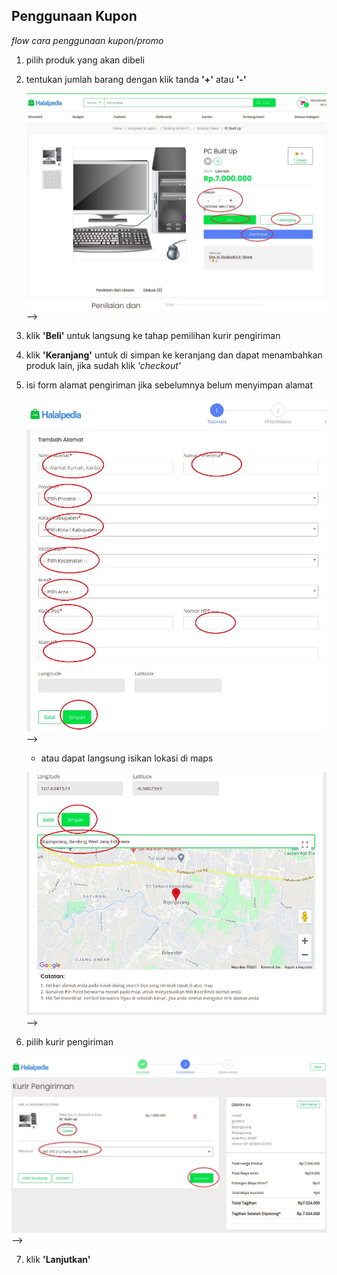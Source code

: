 ## Penggunaan Kupon

_flow cara penggunaan kupon/promo_

1. pilih produk yang akan dibeli

2. tentukan jumlah barang dengan klik tanda **'+'** atau **'-'**

   ![Docusaurus logo](./images/produkhalped-fix.jpeg) -->

3. klik **'Beli'** untuk langsung ke tahap pemilihan kurir pengiriman

4. klik **'Keranjang'** untuk di simpan ke keranjang dan dapat menambahkan produk lain, jika sudah klik _'checkout'_

5. isi form alamat pengiriman jika sebelumnya belum menyimpan alamat

   ![Docusaurus logo](./images/tambahalamat-fix.jpeg) -->

   - atau dapat langsung isikan lokasi di maps

   ![Docusaurus logo](./images/alamatmaps-fix.jpeg) -->

6. pilih kurir pengiriman

![Docusaurus logo](./images/pilihkurir-fix.jpeg) -->

7. klik **'Lanjutkan'**
